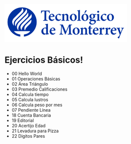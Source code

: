 ![Tec de Monterrey](images/logotecmty.png)
# Ejercicios Básicos!

- 00 Hello World
- 01 Operaciones Básicas
- 02 Área Triángulo
- 03 Premedio Calificaciones
- 04 Calcula tiempo
- 05 Calcula lustros
- 06 Calcula peso por mes
- 07 Pendiente Línea
- 18 Cuenta Bancaria
- 19 Editorial
- 20 Acertijo Edad
- 21 Levadura para Pizza
- 22 Digitos Pares